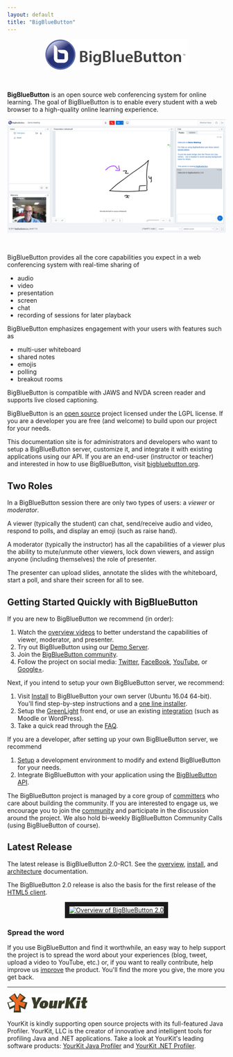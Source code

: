 ```yaml
--- 
layout: default
title: "BigBlueButton"
---
```


<p align="center">
  <img src="/images/logo.png"/>
</p><br>

**BigBlueButton** is an open source web conferencing system for online learning.  The goal of BigBlueButton is to enable every student with a web browser to a high-quality online learning experience.  

<p align="center">
  <img src="/images/20-screenshot.png"/>
</p><br>

BigBlueButton provides all the core capabilities you expect in a web conferencing system with real-time sharing of 

  * audio
  * video
  * presentation
  * screen
  * chat
  * recording of sessions for later playback

BigBlueButton emphasizes engagement with your users with features such as

  * multi-user whiteboard
  * shared notes
  * emojis
  * polling
  * breakout rooms

BigBlueButton is compatible with JAWS and NVDA screen reader and supports live closed captioning.

BigBlueButton is an [open source](http://github.com/bigbluebutton/bigbluebutton) project licensed under the LGPL license.  If you are a developer you are free (and welcome) to build upon our project for your needs.

This documentation site is for administrators and developers who want to setup a BigBlueButton server, customize it, and integrate it with existing applications using our API. If you are an end-user (instructor or teacher) and interested in how to use BigBlueButton, visit [bigbluebutton.org](http://bigbluebutton.org). 

## Two Roles

In a BigBlueButton session there are only two types of users: a _viewer_ or _moderator_.  

A viewer (typically the student) can chat, send/receive audio and video, respond to polls, and display an emoji (such as raise hand).  

A moderator (typically the instructor) has all the capabilities of a viewer plus the ability to mute/unmute other viewers, lock down viewers, and assign anyone (including themselves) the role of presenter.  

The presenter can upload slides, annotate the slides with the whiteboard, start a poll, and share their screen for all to see.

## Getting Started Quickly with BigBlueButton

If you are new to BigBlueButton we recommend (in order): 

  1. Watch the [overview videos](http://bigbluebutton.org/videos) to better understand the capabilities of viewer, moderator, and presenter.
  1. Try out BigBlueButton using our [Demo Server](http://demo.bigbluebutton.org/). 
  1. Join the [BigBlueButton community](https://bigbluebutton.org/support/community/).
  1. Follow the project on social media: [Twitter](https://twitter.com/bigbluebutton), [FaceBook](https://www.facebook.com/bigbluebutton), [YouTube](https://www.youtube.com/user/bigbluebuttonshare), or [Google+](https://plus.google.com/+bigbluebutton).  
      
Next, if you intend to setup your own BigBlueButton server, we recommend:

  1. Visit [Install](/install/install.html) to BigBlueButton your own server (Ubuntu 16.04 64-bit).  You'll find step-by-step instructions and a [one line installer](https://github.com/bigbluebutton/bbb-install).
  1. Setup the [GreenLight](/install/green-light.html) front end, or use an existing [integration](http://bigbluebutton.org/open-source-integrations/) (such as Moodle or WordPress).
  1. Take a quick read through the [FAQ](/support/faq.html).

If you are a developer, after setting up your own BigBlueButton server, we recommend
  1. [Setup](/dev/setup.html) a development environment to modify and extend BigBlueButton for your needs.
  1. Integrate BigBlueButton with your application using the [BigBlueButton API](/dev/api.html).

The BigBlueButton project is managed by a core group of [committers](/support/faq.html#bigbluebutton-committer) who care about building the community.  If you are interested to engage us, we encourage you to join the [community](https://bigbluebutton.org/support/community/) and participate in the discussion around the project.  We also hold bi-weekly BigBlueButton Community Calls (using BigBlueButton of course).

## Latest Release

The latest release is BigBlueButton 2.0-RC1. See the [overview](/overview/overview.html), [install](/install/install.html), and [architecture](/overview/architecture.html) documentation.

The BigBlueButton 2.0 release is also the basis for the first release of the [HTML5 client](/html/html5-overview.html).


<p align="center">
  <a href="http://www.youtube.com/watch?feature=player_embedded&v=NQPrdc-W-6A" target="_blank"><img src="http://img.youtube.com/vi/NQPrdc-W-6A/0.jpg" alt="Overview of BigBlueButton 2.0" width="480" height="360" border="10" /></a>
</p>

### Spread the word

If you use BigBlueButton and find it worthwhile, an easy way to help support the project is to spread the word about your experiences (blog, tweet, upload a video to YouTube, etc.) or, if you want to really contribute, help improve us [improve](/faq.html#contributing-to-bigbluebutton) the product.  You'll find the more you give, the more you get back.

---

![yourkit](/images/yourkit.png)

YourKit is kindly supporting open source projects with its full-featured Java Profiler. YourKit, LLC is the creator of innovative and intelligent tools for profiling Java and .NET applications. Take a look at YourKit's leading software products: [YourKit Java Profiler](https://www.yourkit.com/java/profiler/index.jsp) and [YourKit .NET Profiler](https://www.yourkit.com/.net/profiler/index.jsp).

